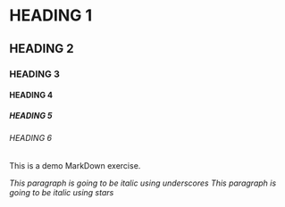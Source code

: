 <!--Heading-->
# HEADING 1
## HEADING 2
### HEADING 3
#### HEADING 4
##### HEADING 5
###### HEADING 6
This is a demo MarkDown exercise.
<!--Italics-->
_This paragraph is going to be italic using underscores_
*This paragraph is going to be italic using stars*
